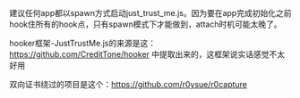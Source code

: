 建议任何app都以spawn方式启动just_trust_me.js。因为要在app完成初始化之前hook住所有的hook点，只有spawn模式下才能做到，attach时机可能太晚了。

hooker框架-JustTrustMe.js的来源是这：https://github.com/CreditTone/hooker 中提取出来的，这框架说实话感觉不太好用

双向证书绕过的项目是这个：https://github.com/r0ysue/r0capture
